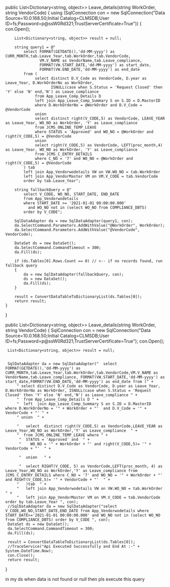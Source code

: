 public List<Dictionary<string, object>> Leave_details(string WorkOrder, string VendorCode)
{
    using (SqlConnection con = new SqlConnection("Data Source=10.0.168.50;Initial Catalog=CLMSDB;User ID=fs;Password=p@ssW0Rd321;TrustServerCertificate=True"))
    {
        con.Open();

        List<Dictionary<string, object>> result = null;

        string query1 = @"
            select FORMAT(GETDATE(),'dd-MM-yyyy') as CURR_MONTH,tab.Leave_Year,tab.WorkOrder,tab.VendorCode,
                   VM.V_NAME as VendorName,tab.Leave_compliance,
                   FORMAT(VW.START_DATE,'dd-MM-yyyy') as start_date,
                   FORMAT(VW.END_DATE,'dd-MM-yyyy') as end_date 
            from (
                 select distinct D.V_Code as VendorCode, D.year as Leave_Year, D.WorkOrderNo as WorkOrder,
                        ISNULL(case when S.Status = 'Request Closed' then 'Y' else 'N' end,'N') as Leave_compliance
                 from App_Leave_Comp_Details D
                 left join App_Leave_Comp_Summary S on S.ID = D.MasterID
                 where D.WorkOrderNo = @WorkOrder and D.V_Code = @VendorCode
                 union
                 select distinct right(V_CODE,5) as VendorCode, LEAVE_YEAR as Leave_Year, WO_NO as WorkOrder, 'Y' as Leave_compliance
                 from JCMS_ONLINE_TEMP_LEAVE
                 where STATUS = 'Approved' and WO_NO = @WorkOrder and right(V_CODE,5) = @VendorCode
                 union
                 select right(V_CODE,5) as VendorCode, LEFT(proc_month,4) as Leave_Year, WO_NO as WorkOrder, 'Y' as Leave_compliance
                 from JCMS_C_ENTRY_DETAILS
                 where C_NO = '7' and WO_NO = @WorkOrder and right(V_CODE,5) = @VendorCode
            ) tab
            left join App_Vendorwodetails VW on VW.WO_NO = tab.WorkOrder
            left join App_VendorMaster VM on VM.V_CODE = tab.VendorCode
            order by tab.Leave_Year";

        string fallbackQuery = @"
            select V_CODE, WO_NO, START_DATE, END_DATE
            from App_Vendorwodetails
            where START_DATE >= '2021-01-01 00:00:00.000'
              and WO_NO not in (select WO_NO from COMPLIANCE_DBTS)
            order by V_CODE";

        SqlDataAdapter da = new SqlDataAdapter(query1, con);
        da.SelectCommand.Parameters.AddWithValue("@WorkOrder", WorkOrder);
        da.SelectCommand.Parameters.AddWithValue("@VendorCode", VendorCode);

        DataSet ds = new DataSet();
        da.SelectCommand.CommandTimeout = 300;
        da.Fill(ds);

        if (ds.Tables[0].Rows.Count == 0) // <-- if no records found, run fallback query
        {
            da = new SqlDataAdapter(fallbackQuery, con);
            ds = new DataSet();
            da.Fill(ds);
        }

        result = ConvertDataTableToDictionaryList(ds.Tables[0]);
        return result;
    }
}

 
 
 
 public List<Dictionary<string, object>> Leave_details(string WorkOrder, string VendorCode)
 {
     SqlConnection con = new SqlConnection("Data Source=10.0.168.50;Initial Catalog=CLMSDB;User ID=fs;Password=p@ssW0Rd321;TrustServerCertificate=True");
     con.Open();

     List<Dictionary<string, object>> result = null;


     SqlDataAdapter da = new SqlDataAdapter("  select FORMAT(GETDATE(),'dd-MM-yyyy') as CURR_MONTH,tab.Leave_Year,tab.WorkOrder,tab.VendorCode,VM.V_NAME as VendorName,tab.Leave_compliance, FORMAT(VW.START_DATE,'dd-MM-yyyy') as start_date,FORMAT(VW.END_DATE,'dd-MM-yyyy') as end_date from (" +
         " select distinct D.V_Code as VendorCode, D.year as Leave_Year, D.WorkOrderNo as WorkOrder, ISNULL(case when S.Status = 'Request Closed' then 'Y' else 'N' end,'N') as Leave_compliance " +
         "  from App_Leave_Comp_Details D " +
         "  left  join App_Leave_Comp_Summary S on S.ID = D.MasterID   where D.WorkOrderNo = '" + WorkOrder + "'  and D.V_Code = '" + VendorCode + "' " +
         " union  " +

         "   select  distinct right(V_CODE,5) as VendorCode,LEAVE_YEAR as Leave_Year,WO_NO as WorkOrder,'Y' as Leave_compliance  " +
         "  from JCMS_ONLINE_TEMP_LEAVE where " +
          "  STATUS = 'Approved' and  " +
          "    WO_NO = '" + WorkOrder + "' and right(V_CODE,5)= '" + VendorCode + "'  " +

          "  union   " +

          "  select RIGHT(V_CODE, 5) as VendorCode,LEFT(proc_month, 4) as Leave_Year,WO_NO as WorkOrder,'Y' as Leave_compliance from JCMS_C_ENTRY_DETAILS where C_NO = '7' and WO_NO = '" + WorkOrder + "' and RIGHT(V_CODE,5)= '" + VendorCode + "'  " +
         "   )tab  " +
         "   left join App_Vendorwodetails VW on VW.WO_NO = tab.WorkOrder  " +
         "   left join App_VendorMaster VM on VM.V_CODE = tab.VendorCode  order by tab.Leave_Year ", con);
     //SqlDataAdapter da = new SqlDataAdapter("select  V_CODE,WO_NO,START_DATE,END_DATE from App_Vendorwodetails where START_DATE>='2021-01-01 00:00:00.000' and WO_NO not in (select WO_NO from COMPLIANCE_DBTS) order by V_CODE ", con);
     DataSet ds = new DataSet();
     da.SelectCommand.CommandTimeout = 300;
     da.Fill(ds);

     result = ConvertDataTableToDictionaryList(ds.Tables[0]);
     //TraceService("Api Executed Successfully and End At :-" + System.DateTime.Now);
     con.Close();
     return result;

 }

in my ds when data is not found or null then pls execute this query

